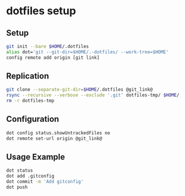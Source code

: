 # dotfiles setup 

## Setup
```sh
git init --bare $HOME/.dotfiles
alias dot='git --git-dir=$HOME/.-dotfiles/ --work-tree=$HOME'
config remote add origin [git link]
```

## Replication
```sh
git clone --separate-git-dir=$HOME/.dotfiles @git_link@
rsync --recursive --verbose --exclude '.git' dotfiles-tmp/ $HOME/
rm -r dotfiles-tmp
```

## Configuration
```sh
dot config status.showUntrackedFiles no
dot remote set-url origin @git_link@
```

## Usage Example
```sh
dot status
dot add .gitconfig
dot commit -m 'Add gitconfig'
dot push
```
